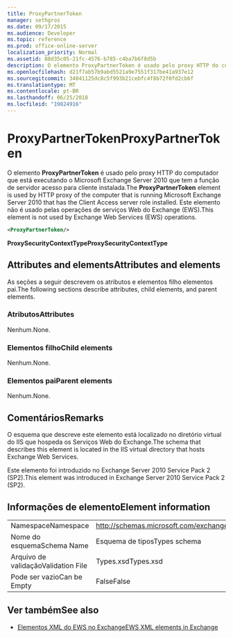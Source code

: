 ```yaml
---
title: ProxyPartnerToken
manager: sethgros
ms.date: 09/17/2015
ms.audience: Developer
ms.topic: reference
ms.prod: office-online-server
localization_priority: Normal
ms.assetid: 88d35c05-21fc-4576-b785-c4ba7b6f8d5b
description: O elemento ProxyPartnerToken é usado pelo proxy HTTP do computador que está executando o Microsoft Exchange Server 2010 que tem a função de servidor acesso para cliente instalada. Este elemento não é usado pelas operações de serviços Web do Exchange (EWS).
ms.openlocfilehash: d21f7ab57b9abd5521a9e7551f317be41a937e12
ms.sourcegitcommit: 34041125dc8c5f993b21cebfc4f8b72f0fd2cb6f
ms.translationtype: MT
ms.contentlocale: pt-BR
ms.lasthandoff: 06/25/2018
ms.locfileid: "19824916"
---
```

# <a name="proxypartnertoken"></a><span data-ttu-id="f5361-104">ProxyPartnerToken</span><span class="sxs-lookup"><span data-stu-id="f5361-104">ProxyPartnerToken</span></span>

<span data-ttu-id="f5361-105">O elemento **ProxyPartnerToken** é usado pelo proxy HTTP do computador que está executando o Microsoft Exchange Server 2010 que tem a função de servidor acesso para cliente instalada.</span><span class="sxs-lookup"><span data-stu-id="f5361-105">The **ProxyPartnerToken** element is used by HTTP proxy of the computer that is running Microsoft Exchange Server 2010 that has the Client Access server role installed.</span></span> <span data-ttu-id="f5361-106">Este elemento não é usado pelas operações de serviços Web do Exchange (EWS).</span><span class="sxs-lookup"><span data-stu-id="f5361-106">This element is not used by Exchange Web Services (EWS) operations.</span></span> 
  
```XML
<ProxyPartnerToken/>
```

 <span data-ttu-id="f5361-107">**ProxySecurityContextType**</span><span class="sxs-lookup"><span data-stu-id="f5361-107">**ProxySecurityContextType**</span></span>
## <a name="attributes-and-elements"></a><span data-ttu-id="f5361-108">Attributes and elements</span><span class="sxs-lookup"><span data-stu-id="f5361-108">Attributes and elements</span></span>

<span data-ttu-id="f5361-109">As seções a seguir descrevem os atributos e elementos filho elementos pai.</span><span class="sxs-lookup"><span data-stu-id="f5361-109">The following sections describe attributes, child elements, and parent elements.</span></span>
  
### <a name="attributes"></a><span data-ttu-id="f5361-110">Atributos</span><span class="sxs-lookup"><span data-stu-id="f5361-110">Attributes</span></span>

<span data-ttu-id="f5361-111">Nenhum.</span><span class="sxs-lookup"><span data-stu-id="f5361-111">None.</span></span>
  
### <a name="child-elements"></a><span data-ttu-id="f5361-112">Elementos filho</span><span class="sxs-lookup"><span data-stu-id="f5361-112">Child elements</span></span>

<span data-ttu-id="f5361-113">Nenhum.</span><span class="sxs-lookup"><span data-stu-id="f5361-113">None.</span></span>
  
### <a name="parent-elements"></a><span data-ttu-id="f5361-114">Elementos pai</span><span class="sxs-lookup"><span data-stu-id="f5361-114">Parent elements</span></span>

<span data-ttu-id="f5361-115">Nenhum.</span><span class="sxs-lookup"><span data-stu-id="f5361-115">None.</span></span>
  
## <a name="remarks"></a><span data-ttu-id="f5361-116">Comentários</span><span class="sxs-lookup"><span data-stu-id="f5361-116">Remarks</span></span>

<span data-ttu-id="f5361-117">O esquema que descreve este elemento está localizado no diretório virtual do IIS que hospeda os Serviços Web do Exchange.</span><span class="sxs-lookup"><span data-stu-id="f5361-117">The schema that describes this element is located in the IIS virtual directory that hosts Exchange Web Services.</span></span>
  
<span data-ttu-id="f5361-118">Este elemento foi introduzido no Exchange Server 2010 Service Pack 2 (SP2).</span><span class="sxs-lookup"><span data-stu-id="f5361-118">This element was introduced in Exchange Server 2010 Service Pack 2 (SP2).</span></span>
  
## <a name="element-information"></a><span data-ttu-id="f5361-119">Informações de elemento</span><span class="sxs-lookup"><span data-stu-id="f5361-119">Element information</span></span>

|||
|:-----|:-----|
|<span data-ttu-id="f5361-120">Namespace</span><span class="sxs-lookup"><span data-stu-id="f5361-120">Namespace</span></span>  <br/> |http://schemas.microsoft.com/exchange/services/2006/types  <br/> |
|<span data-ttu-id="f5361-121">Nome do esquema</span><span class="sxs-lookup"><span data-stu-id="f5361-121">Schema Name</span></span>  <br/> |<span data-ttu-id="f5361-122">Esquema de tipos</span><span class="sxs-lookup"><span data-stu-id="f5361-122">Types schema</span></span>  <br/> |
|<span data-ttu-id="f5361-123">Arquivo de validação</span><span class="sxs-lookup"><span data-stu-id="f5361-123">Validation File</span></span>  <br/> |<span data-ttu-id="f5361-124">Types.xsd</span><span class="sxs-lookup"><span data-stu-id="f5361-124">Types.xsd</span></span>  <br/> |
|<span data-ttu-id="f5361-125">Pode ser vazio</span><span class="sxs-lookup"><span data-stu-id="f5361-125">Can be Empty</span></span>  <br/> |<span data-ttu-id="f5361-126">False</span><span class="sxs-lookup"><span data-stu-id="f5361-126">False</span></span>  <br/> |
   
## <a name="see-also"></a><span data-ttu-id="f5361-127">Ver também</span><span class="sxs-lookup"><span data-stu-id="f5361-127">See also</span></span>



- [<span data-ttu-id="f5361-128">Elementos XML do EWS no Exchange</span><span class="sxs-lookup"><span data-stu-id="f5361-128">EWS XML elements in Exchange</span></span>](ews-xml-elements-in-exchange.md)

